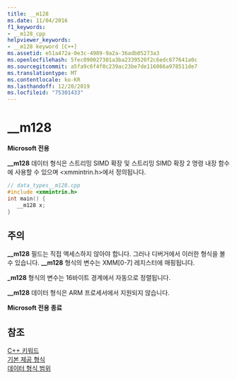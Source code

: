 ```yaml
---
title: __m128
ms.date: 11/04/2016
f1_keywords:
- __m128_cpp
helpviewer_keywords:
- __m128 keyword [C++]
ms.assetid: e51a472a-0e3c-4989-9a2a-36adb05273a3
ms.openlocfilehash: 5fec090027301a3ba2339520f2c6edc877641a0c
ms.sourcegitcommit: a5fa9c6f4f0c239ac23be7de116066a978511de7
ms.translationtype: MT
ms.contentlocale: ko-KR
ms.lasthandoff: 12/20/2019
ms.locfileid: "75301433"
---
```

# <a name="__m128"></a>__m128

**Microsoft 전용**

**__m128** 데이터 형식은 스트리밍 SIMD 확장 및 스트리밍 SIMD 확장 2 명령 내장 함수에 사용할 수 있으며 \<xmmintrin.h>에서 정의됩니다.

```cpp
// data_types__m128.cpp
#include <xmmintrin.h>
int main() {
   __m128 x;
}
```

## <a name="remarks"></a>주의

**__m128** 필드는 직접 액세스하지 않아야 합니다. 그러나 디버거에서 이러한 형식을 볼 수 있습니다. **__m128** 형식의 변수는 XMM[0-7] 레지스터에 매핑됩니다.

**_m128** 형식의 변수는 16바이트 경계에서 자동으로 정렬됩니다.

**__m128** 데이터 형식은 ARM 프로세서에서 지원되지 않습니다.

**Microsoft 전용 종료**

## <a name="see-also"></a>참조

[C++ 키워드](../cpp/keywords-cpp.md)<br/>
[기본 제공 형식](../cpp/fundamental-types-cpp.md)<br/>
[데이터 형식 범위](../cpp/data-type-ranges.md)